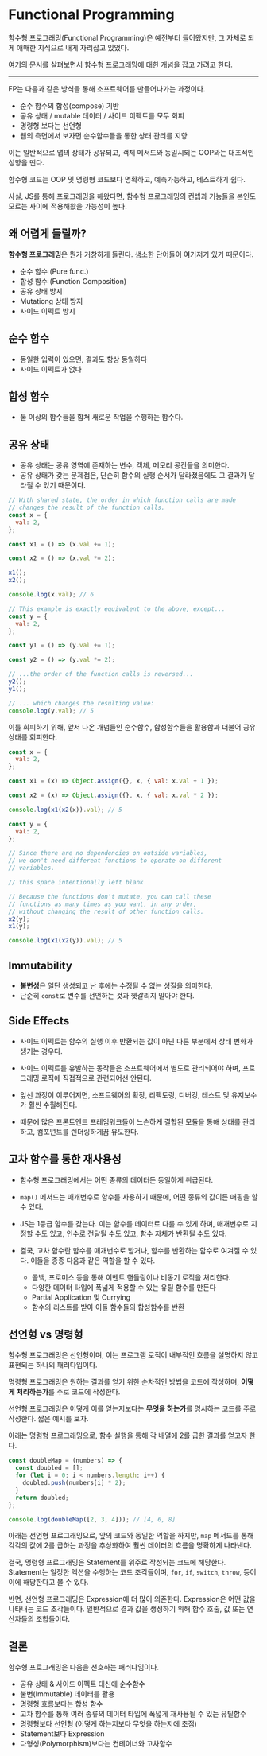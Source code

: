 # Functional Programming

함수형 프로그래밍(Functional Programming)은 예전부터 들어왔지만, 그 자체로 되게 애매한 지식으로 내게 자리잡고 있었다.

[여기](https://medium.com/javascript-scene/master-the-javascript-interview-what-is-functional-programming-7f218c68b3a0)의 문서를 살펴보면서 함수형 프로그래밍에 대한 개념을 잡고 가려고 한다.

---

FP는 다음과 같은 방식을 통해 소프트웨어를 만들어나가는 과정이다.

- 순수 함수의 합성(compose) 기반
- 공유 상태 / mutable 데이터 / 사이드 이펙트를 모두 회피
- 명령형 보다는 선언형
- 웹의 측면에서 보자면 순수함수들을 통한 상태 관리를 지향

이는 일반적으로 앱의 상태가 공유되고, 객체 메서드와 동일시되는 OOP와는 대조적인 성향을 띤다.

함수형 코드는 OOP 및 명령형 코드보다 명확하고, 예측가능하고, 테스트하기 쉽다.

사실, JS를 통해 프로그래밍을 해왔다면, 함수형 프로그래밍의 컨셉과 기능들을 본인도 모르는 사이에 적용해왔을 가능성이 높다.

## 왜 어렵게 들릴까?

**함수형 프로그래밍**은 뭔가 거창하게 들린다. 생소한 단어들이 여기저기 있기 때문이다.

- 순수 함수 (Pure func.)
- 합성 함수 (Function Composition)
- 공유 상태 방지
- Mutationg 상태 방지
- 사이드 이펙트 방지

## 순수 함수

- 동일한 입력이 있으면, 결과도 항상 동일하다
- 사이드 이펙트가 없다

## 합성 함수

- 둘 이상의 함수들을 합쳐 새로운 작업을 수행하는 함수다.

## 공유 상태

- 공유 상태는 공유 영역에 존재하는 변수, 객체, 메모리 공간들을 의미한다.
- 공유 상태가 갖는 문제점은, 단순히 함수의 실행 순서가 달라졌음에도 그 결과가 달라질 수 있기 때문이다.

```js
// With shared state, the order in which function calls are made
// changes the result of the function calls.
const x = {
  val: 2,
};

const x1 = () => (x.val += 1);

const x2 = () => (x.val *= 2);

x1();
x2();

console.log(x.val); // 6

// This example is exactly equivalent to the above, except...
const y = {
  val: 2,
};

const y1 = () => (y.val += 1);

const y2 = () => (y.val *= 2);

// ...the order of the function calls is reversed...
y2();
y1();

// ... which changes the resulting value:
console.log(y.val); // 5
```

이를 회피하기 위해, 앞서 나온 개념들인 순수함수, 합성함수들을 활용함과 더불어 공유 상태를 회피한다.

```js
const x = {
  val: 2,
};

const x1 = (x) => Object.assign({}, x, { val: x.val + 1 });

const x2 = (x) => Object.assign({}, x, { val: x.val * 2 });

console.log(x1(x2(x)).val); // 5

const y = {
  val: 2,
};

// Since there are no dependencies on outside variables,
// we don't need different functions to operate on different
// variables.

// this space intentionally left blank

// Because the functions don't mutate, you can call these
// functions as many times as you want, in any order,
// without changing the result of other function calls.
x2(y);
x1(y);

console.log(x1(x2(y)).val); // 5
```

## Immutability

- **불변성**은 일단 생성되고 난 후에는 수정될 수 없는 성질을 의미한다.
- 단순히 `const`로 변수를 선언하는 것과 헷갈리지 말아야 한다.

## Side Effects

- 사이드 이펙트는 함수의 실행 이후 반환되는 값이 아닌 다른 부분에서 상태 변화가 생기는 경우다.

- 사이드 이펙트를 유발하는 동작들은 소프트웨어에서 별도로 관리되어야 하며, 프로그래밍 로직에 직접적으로 관련되어선 안된다.

- 앞선 과정이 이루어지면, 소프트웨어의 확장, 리팩토링, 디버깅, 테스트 및 유지보수가 훨씬 수월해진다.

- 때문에 많은 프론트엔드 프레임워크들이 느슨하게 결합된 모듈을 통해 상태를 관리하고, 컴포넌트를 렌더링하게끔 유도한다.

## 고차 함수를 통한 재사용성

- 함수형 프로그래밍에서는 어떤 종류의 데이터든 동일하게 취급된다.
- `map()` 메서드는 매개변수로 함수를 사용하기 때문에, 어떤 종류의 값이든 매핑을 할 수 있다.
- JS는 1등급 함수를 갖는다. 이는 함수를 데이터로 다룰 수 있게 하며, 매개변수로 지정할 수도 있고, 인수로 전달될 수도 있고, 함수 자체가 반환될 수도 있다.

- 결국, 고차 함수란 함수를 매개변수로 받거나, 함수를 반환하는 함수로 여겨질 수 있다. 이들을 종종 다음과 같은 역할을 할 수 있다.

  - 콜백, 프로미스 등을 통해 이벤트 핸들링이나 비동기 로직을 처리한다.
  - 다양한 데이터 타입에 폭넓게 적용할 수 있는 유틸 함수를 만든다
  - Partial Application 및 Currying
  - 함수의 리스트를 받아 이들 함수들의 합성함수를 반환

## 선언형 vs 명령형

함수형 프로그래밍은 선언형이며, 이는 프로그램 로직이 내부적인 흐름을 설명하지 않고 표현되는 하나의 패러다임이다.

명령형 프로그래밍은 원하는 결과를 얻기 위한 순차적인 방법을 코드에 작성하며, **어떻게 처리하는가**를 주로 코드에 작성한다.

선언형 프로그래밍은 어떻게 이를 얻는지보다는 **무엇을 하는가**를 명시하는 코드를 주로 작성한다. 짧은 예시를 보자.

아래는 명령형 프로그래밍으로, 함수 실행을 통해 각 배열에 2를 곱한 결과를 얻고자 한다.

```js
const doubleMap = (numbers) => {
  const doubled = [];
  for (let i = 0; i < numbers.length; i++) {
    doubled.push(numbers[i] * 2);
  }
  return doubled;
};

console.log(doubleMap([2, 3, 4])); // [4, 6, 8]
```

아래는 선언형 프로그래밍으로, 앞의 코드와 동일한 역할을 하지만, `map` 메서드를 통해 각각의 값에 2를 곱하는 과정을 추상화하여 훨씬 데이터의 흐름을 명확하게 나타낸다.

결국, 명령형 프로그래밍은 Statement를 위주로 작성되는 코드에 해당한다. Statement는 일정한 액션을 수행하는 코드 조각들이며, `for`, `if`, `switch`, `throw`, 등이 이에 해당한다고 볼 수 있다.

반면, 선언형 프로그래밍은 Expression에 더 많이 의존한다. Expression은 어떤 값을 나타내는 코드 조각들이다. 일반적으로 결과 값을 생성하기 위해 함수 호출, 값 또는 연산자들의 조합들이다.

## 결론

함수형 프로그래밍은 다음을 선호하는 패러다임이다.

- 공유 상태 & 사이드 이펙트 대신에 순수함수
- 불변(Immutable) 데이터를 활용
- 명령형 흐름보다는 합성 함수
- 고차 함수를 통해 여러 종류의 데이터 타입에 폭넓게 재사용될 수 있는 유틸함수
- 명령형보다 선언형 (어떻게 하는지보다 무엇을 하는지에 초점)
- Statement보다 Expression
- 다형성(Polymorphism)보다는 컨테이너와 고차함수

